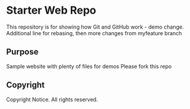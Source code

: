 # Starter Web Repo

This repository is for showing how Git and GitHub work - demo change. 
Additional line for rebasing, then
more changes from myfeature branch

## Purpose

Sample website with plenty of files for demos
Please fork this repo

## Copyright

Copyright Notice. All rights reserved.